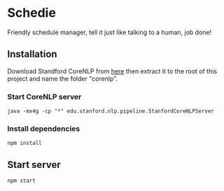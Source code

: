 # Schedie
Friendly schedule manager, tell it just like talking to a human, job done!

## Installation
Download Standford CoreNLP from [here](http://stanfordnlp.github.io/CoreNLP/) then extract it to the root of this project and name the folder "corenlp".

### Start CoreNLP server
```
java -mx4g -cp "*" edu.stanford.nlp.pipeline.StanfordCoreNLPServer
```

### Install dependencies
```
npm install
```

## Start server
```
npm start
```
